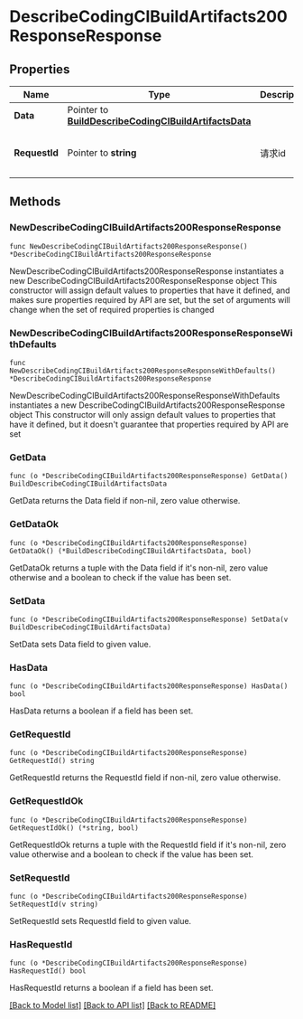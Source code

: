 # DescribeCodingCIBuildArtifacts200ResponseResponse

## Properties

Name | Type | Description | Notes
------------ | ------------- | ------------- | -------------
**Data** | Pointer to [**BuildDescribeCodingCIBuildArtifactsData**](BuildDescribeCodingCIBuildArtifactsData.md) |  | [optional] 
**RequestId** | Pointer to **string** | 请求id | [optional] [default to "xxxxx"]

## Methods

### NewDescribeCodingCIBuildArtifacts200ResponseResponse

`func NewDescribeCodingCIBuildArtifacts200ResponseResponse() *DescribeCodingCIBuildArtifacts200ResponseResponse`

NewDescribeCodingCIBuildArtifacts200ResponseResponse instantiates a new DescribeCodingCIBuildArtifacts200ResponseResponse object
This constructor will assign default values to properties that have it defined,
and makes sure properties required by API are set, but the set of arguments
will change when the set of required properties is changed

### NewDescribeCodingCIBuildArtifacts200ResponseResponseWithDefaults

`func NewDescribeCodingCIBuildArtifacts200ResponseResponseWithDefaults() *DescribeCodingCIBuildArtifacts200ResponseResponse`

NewDescribeCodingCIBuildArtifacts200ResponseResponseWithDefaults instantiates a new DescribeCodingCIBuildArtifacts200ResponseResponse object
This constructor will only assign default values to properties that have it defined,
but it doesn't guarantee that properties required by API are set

### GetData

`func (o *DescribeCodingCIBuildArtifacts200ResponseResponse) GetData() BuildDescribeCodingCIBuildArtifactsData`

GetData returns the Data field if non-nil, zero value otherwise.

### GetDataOk

`func (o *DescribeCodingCIBuildArtifacts200ResponseResponse) GetDataOk() (*BuildDescribeCodingCIBuildArtifactsData, bool)`

GetDataOk returns a tuple with the Data field if it's non-nil, zero value otherwise
and a boolean to check if the value has been set.

### SetData

`func (o *DescribeCodingCIBuildArtifacts200ResponseResponse) SetData(v BuildDescribeCodingCIBuildArtifactsData)`

SetData sets Data field to given value.

### HasData

`func (o *DescribeCodingCIBuildArtifacts200ResponseResponse) HasData() bool`

HasData returns a boolean if a field has been set.

### GetRequestId

`func (o *DescribeCodingCIBuildArtifacts200ResponseResponse) GetRequestId() string`

GetRequestId returns the RequestId field if non-nil, zero value otherwise.

### GetRequestIdOk

`func (o *DescribeCodingCIBuildArtifacts200ResponseResponse) GetRequestIdOk() (*string, bool)`

GetRequestIdOk returns a tuple with the RequestId field if it's non-nil, zero value otherwise
and a boolean to check if the value has been set.

### SetRequestId

`func (o *DescribeCodingCIBuildArtifacts200ResponseResponse) SetRequestId(v string)`

SetRequestId sets RequestId field to given value.

### HasRequestId

`func (o *DescribeCodingCIBuildArtifacts200ResponseResponse) HasRequestId() bool`

HasRequestId returns a boolean if a field has been set.


[[Back to Model list]](../README.md#documentation-for-models) [[Back to API list]](../README.md#documentation-for-api-endpoints) [[Back to README]](../README.md)


